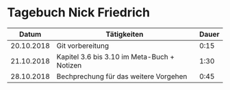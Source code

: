 # Tagebuch Nick Friedrich

Datum      | Tätigkeiten   | Dauer
---------- | ------------- | -------------------
20.10.2018 | Git vorbereitung | 0:15
21.10.2018 | Kapitel 3.6 bis 3.10 im Meta-Buch + Notizen | 1:30 
28.10.2018 | Bechprechung für das weitere Vorgehen | 0:45


<script src="Tagebücher/timeCalculation.js">
</script>
